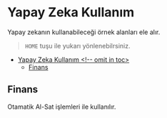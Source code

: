 # Yapay Zeka Kullanım <!-- omit in toc -->

Yapay zekanın kullanabileceği örnek alanları ele alır.

> `HOME` tuşu ile yukarı yönlenebilrsiniz.

- [Yapay Zeka Kullanım <!-- omit in toc>](#yapay-zeka-kullan%C4%B1m----omit-in-toc)
  - [Finans](#finans)

## Finans

Otamatik Al-Sat işlemleri ile kullanılır.